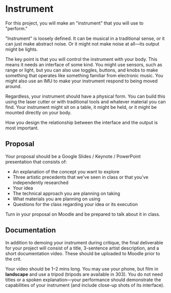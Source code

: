 # Instrument

For this project, you will make an "instrument" that you will use to "perform."

"Instrument" is loosely defined. It can be musical in a traditional sense, or it can just make abstract noise. Or it might not make noise at all—its output might be lights.

The key point is that you will control the instrument with your body. This means it needs an interface of some kind. You might use sensors, such as range or light, but you can also use toggles, buttons, and knobs to make something that operates like something familiar from electronic music. You might also use an IMU to make your instrument respond to being moved around.

Regardless, your instrument should have a physical form. You can build this using the laser cutter or with traditional tools and whatever material you can find. Your instrument might sit on a table, it might be held, or it might be mounted directly on your body.

How you design the relationship between the interface and the output is most important.


## Proposal

Your proposal should be a Google Slides / Keynote / PowerPoint presentation that consists of:
- An explanation of the concept you want to explore
- Three artistic precedents that we've seen in class or that you've independently researched
- Your idea
- The technical approach you are planning on taking
- What materials you are planning on using
- Questions for the class regarding your idea or its execution

Turn in your proposal on Moodle and be prepared to talk about it in class.


## Documentation

In addition to demoing your instrument during critique, the final deliverable for your project will consist of a title, 3-sentence artist description, and a short documentation video. These should be uploaded to Moodle prior to the crit.

Your video should be 1–2 mins long. You may use your phone, but film in **landscape** and use a tripod (tripods are available in 303). You do not need titles or a spoken explanation—your performance should demonstrate the capabilities of your instrument (and include close-up shots of its interface).
